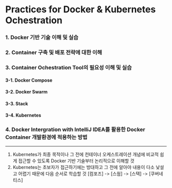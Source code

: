 # Practices for Docker & Kubernetes Ochestration

### 1. Docker 기반 기술 이해 및 실습

### 2. Container 구축 및 배포 전략에 대한 이해

### 3. Container Ochestration Tool의 필요성 이해 및 실습

#### 3-1. Docker Compose 
#### 3-2. Docker Swarm
#### 3-3. Stack
#### 3-4. Kubernetes

### 4. Docker Intergration with IntelliJ IDEA를 활용한 Docker Container 개발환경에 적용하는 방법

---

1. Kubernetes가 최종 목적이나 그 전에 컨테이너 오케스트레이션 개념에 비교적 쉽게 접근할 수 있도록 Docker 기반 기술부터 논리적으로 이해할 것
2. Kubernetes는 초보자가 접근하기에는 방대하고 그 전에 알아야 내용이 다소 낯설고 어렵기 때문에 다음 순서로 학습할 것
   [컴포즈] -> [스웜] -> [스택] -> [쿠버네티스]


